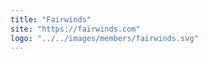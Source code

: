 ```yaml
---
title: "Fairwinds"
site: "https://fairwinds.com"
logo: "../../images/members/fairwinds.svg"
---
```

